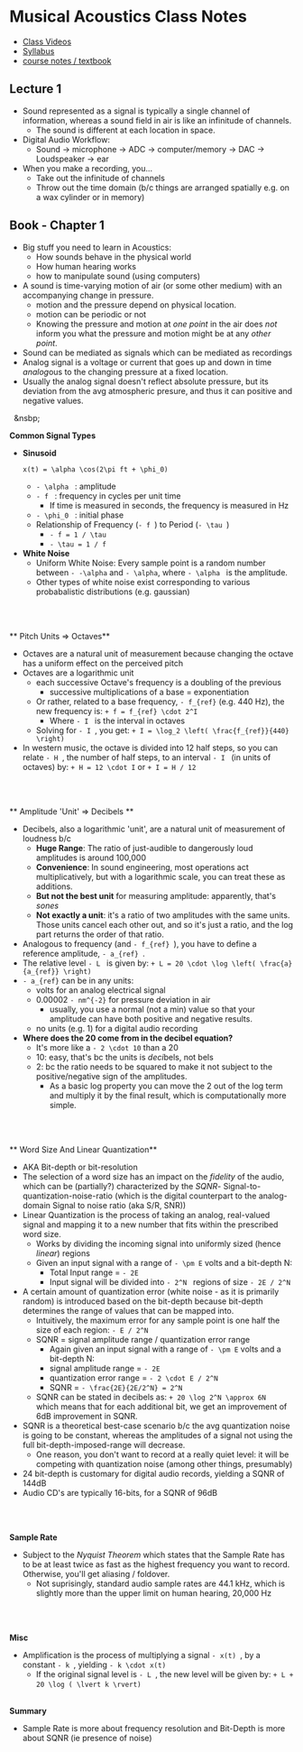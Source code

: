 Musical Acoustics Class Notes
==================
- [Class Videos](http://msp.ucsd.edu/170-webm/)
- [Syllabus](http://musicweb.ucsd.edu/~mpuckette/syllabi/170.13f/index.htm)
- [course notes / textbook](http://musicweb.ucsd.edu/~mpuckette/syllabi/170.13f/course-notes/index.html)

## Lecture 1
- Sound represented as a signal is typically a single channel of information, whereas a sound field in air is like an infinitude of channels.
    - The sound is different at each location in space.
- Digital Audio Workflow:
    - Sound -> microphone -> ADC -> computer/memory -> DAC -> Loudspeaker -> ear
- When you make a recording, you...
    - Take out the infinitude of channels
    - Throw out the time domain (b/c things are arranged spatially e.g. on a wax cylinder or in memory)

## Book - Chapter 1
- Big stuff you need to learn in Acoustics:
    - How sounds behave in the physical world
    - How human hearing works
    - how to manipulate sound (using computers)
- A sound is time-varying motion of air (or some other medium) with an accompanying change in pressure. 
    - motion and the pressure depend on physical location.
    - motion can be periodic or not 
    - Knowing the pressure and motion at *one point* in the air does *not* inform you what the pressure and motion might be at any *other point*.
- Sound can be mediated as signals which can be mediated as recordings
- Analog signal is a voltage or current that goes up and down in time *analog*ous to the changing pressure at a fixed location.
- Usually the analog signal doesn't reflect absolute pressure, but its deviation from the avg atmospheric presure, and thus it can positive and negative values.

&nbsp;
&nsbp;

**Common Signal Types**
- **Sinusoid**
    ```+
    x(t) = \alpha \cos(2\pi ft + \phi_0)
    ```
    - ```- \alpha ``` : amplitude
    - ```- f ``` : frequency in cycles per unit time
        - If time is measured in seconds, the frequency is measured in Hz
    - ```- \phi_0 ``` : initial phase
    - Relationship of Frequency (```- f ```) to Period (```- \tau ```)
        - ```- f = 1 / \tau ```
        - ```- \tau = 1 / f ```
- **White Noise**
    - Uniform White Noise: Every sample point is a random number between ```- -\alpha``` and ```- \alpha```, where ```- \alpha ``` is the amplitude.
    - Other types of white noise exist corresponding to various probabalistic distributions (e.g. gaussian)

&nbsp;   
&nbsp;   

** Pitch Units => Octaves**
- Octaves are a natural unit of measurement because changing the octave has a uniform effect on the perceived pitch
- Octaves are a logarithmic unit
    - each successive Octave's frequency is a doubling of the previous 
        - successive multiplications of a base = exponentiation
    - Or rather, related to a base frequency, ```- f_{ref}``` (e.g. 440 Hz), the new frequency is:
    ```+ f = f_{ref} \cdot 2^I```
        - Where ```- I ``` is the interval in octaves
    - Solving for ```- I ```, you get:
    ```+ I = \log_2 \left( \frac{f_{ref}}{440} \right) ```
- In western music, the octave is divided into 12 half steps, so you can relate ```- H ```, the number of half steps, to an interval ```- I ``` (in units of octaves) by:
    ```+ H = 12 \cdot I```
    or
    ```+ I = H / 12 ```

&nbsp;   
&nbsp;   

** Amplitude 'Unit' => Decibels **
- Decibels, also a logarithmic 'unit', are a natural unit of measurement of loudness b/c
    - **Huge Range**: The ratio of just-audible to dangerously loud amplitudes is around 100,000
    - **Convenience**: In sound engineering, most operations act multiplicatively, but with a logarithmic scale, you can treat these as additions.
    - **But not the best unit** for measuring amplitude: apparently, that's *sones*
    - **Not exactly a unit**: it's a ratio of two amplitudes with the same units.  Those units cancel each other out, and so it's just a ratio, and the log part returns the order of that ratio.
- Analogous to frequency (and ```- f_{ref} ```), you have to define a reference amplitude, ```- a_{ref} ```.
- The relative level ```- L ``` is given by:
    ```+ L = 20 \cdot \log \left( \frac{a}{a_{ref}} \right) ```
- ```- a_{ref}``` can be in any units:
    - volts for an analog electrical signal
    - 0.00002 ```- nm^{-2}``` for pressure deviation in air
        - usually, you use a normal (not a min) value so that your amplitude can have both positive and negative results.
    - no units (e.g. 1) for a digital audio recording
- **Where does the 20 come from in the decibel equation?**
    - It's more like a ```- 2 \cdot 10``` than a 20
    - 10: easy, that's bc the units is *deci*bels, not bels
    - 2: bc the ratio needs to be squared to make it not subject to the positive/negative sign of the amplitudes.
        - As a basic log property you can move the 2 out of the log term and multiply it by the final result, which is computationally more simple.

&nbsp;   
&nbsp;   

** Word Size And Linear Quantization**
- AKA Bit-depth or bit-resolution
- The selection of a word size has an impact on the *fidelity* of the audio, which can be (partially?) characterized by the *SQNR*- Signal-to-quantization-noise-ratio (which is the digital counterpart to the analog-domain Signal to noise ratio (aka S/R, SNR)) 
- Linear Quantization is the process of taking an analog, real-valued signal and mapping it to a new number that fits within the prescribed word size.
    - Works by dividing the incoming signal into uniformly sized (hence *linear*) regions
    - Given an input signal with a range of ```- \pm E``` volts and a bit-depth N:
        - Total Input range = ```- 2E ```
        - Input signal will be divided into ```- 2^N ``` regions of size ```- 2E / 2^N ```
- A certain amount of quantization error (white noise - as it is primarily random) is introduced based on the bit-depth because bit-depth determines the range of values that can be mapped into.  
    - Intuitively, the maximum error for any sample point is one half the size of each region: ```- E / 2^N ```
    - SQNR = signal amplitude range / quantization error range
        - Again given an input signal with a range of ```- \pm E``` volts and a bit-depth N:
        - signal amplitude range = ```- 2E```
        - quantization error range = ```- 2 \cdot E / 2^N ```
        - SQNR = ```- \frac{2E}{2E/2^N} = 2^N ```
    - SQNR can be stated in decibels as:
    ```+ 20 \log 2^N \approx 6N ```
    which means that for each additional bit, we get an improvement of 6dB improvement in SQNR.
- SQNR is a theoretical best-case scenario b/c the avg quantization noise is going to be constant, whereas the amplitudes of a signal not using the full bit-depth-imposed-range will decrease.  
    - One reason, you don't want to record at a really quiet level: it will be competing with quantization noise (among other things, presumably)
- 24 bit-depth is customary for digital audio records, yielding a SQNR of 144dB
- Audio CD's are typically 16-bits, for a SQNR of 96dB

&nbsp;   
&nbsp;   

**Sample Rate**
- Subject to the *Nyquist Theorem* which states that the Sample Rate has to be at least twice as fast as the highest frequency you want to record.  Otherwise, you'll get aliasing / foldover.
    - Not suprisingly, standard audio sample rates are 44.1 kHz, which is slightly more than the upper limit on human hearing, 20,000 Hz 

&nbsp;   
&nbsp;

**Misc**
- Amplification is the process of multiplying a signal ```- x(t) ```, by a constant ```- k ```, yielding ```- k \cdot x(t) ```
    - If the original signal level is ```- L ```, the new level will be given by:
    ```+ L + 20 \log ( \lvert k \rvert)```
&nbsp;   
&nbsp;

**Summary**
- Sample Rate is more about frequency resolution and Bit-Depth is more about SQNR (ie presence of noise)






